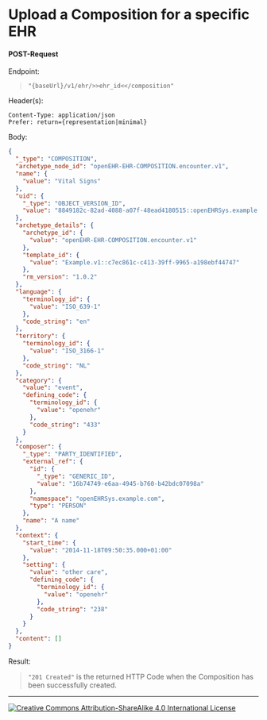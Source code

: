 # Upload a Composition for a specific EHR

#### POST-Request
Endpoint:
> ```"{baseUrl}/v1/ehr/>>ehr_id<</composition"```

Header(s):
```
Content-Type: application/json
Prefer: return={representation|minimal}
```

Body:
```json
{
  "_type": "COMPOSITION",
  "archetype_node_id": "openEHR-EHR-COMPOSITION.encounter.v1",
  "name": {
    "value": "Vital Signs"
  },
  "uid": {
    "_type": "OBJECT_VERSION_ID",
    "value": "8849182c-82ad-4088-a07f-48ead4180515::openEHRSys.example.com::1"
  },
  "archetype_details": {
    "archetype_id": {
      "value": "openEHR-EHR-COMPOSITION.encounter.v1"
    },
    "template_id": {
      "value": "Example.v1::c7ec861c-c413-39ff-9965-a198ebf44747"
    },
    "rm_version": "1.0.2"
  },
  "language": {
    "terminology_id": {
      "value": "ISO_639-1"
    },
    "code_string": "en"
  },
  "territory": {
    "terminology_id": {
      "value": "ISO_3166-1"
    },
    "code_string": "NL"
  },
  "category": {
    "value": "event",
    "defining_code": {
      "terminology_id": {
        "value": "openehr"
      },
      "code_string": "433"
    }
  },
  "composer": {
    "_type": "PARTY_IDENTIFIED",
    "external_ref": {
      "id": {
        "_type": "GENERIC_ID",
        "value": "16b74749-e6aa-4945-b760-b42bdc07098a"
      },
      "namespace": "openEHRSys.example.com",
      "type": "PERSON"
    },
    "name": "A name"
  },
  "context": {
    "start_time": {
      "value": "2014-11-18T09:50:35.000+01:00"
    },
    "setting": {
      "value": "other care",
      "defining_code": {
        "terminology_id": {
          "value": "openehr"
        },
        "code_string": "238"
      }
    }
  },
  "content": []
}
```

Result:  
> ```"201 Created"``` is the returned HTTP Code when the Composition has been successfully created.

---
[![Creative Commons Attribution-ShareAlike 4.0 International License](https://i.creativecommons.org/l/by-sa/4.0/88x31.png "Creative Commons Attribution-ShareAlike 4.0 International License")](http://creativecommons.org/licenses/by-sa/4.0/)